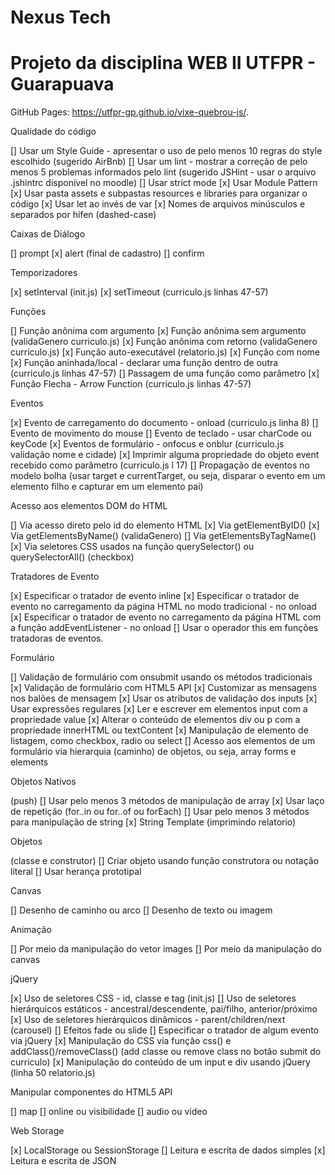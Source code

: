 # Nexus Tech
# Projeto da disciplina WEB II UTFPR - Guarapuava


GitHub Pages: https://utfpr-gp.github.io/vixe-quebrou-js/.

Qualidade do código

[] Usar um Style Guide - apresentar o uso de pelo menos 10 regras do style escolhido (sugerido AirBnb)
[] Usar um lint - mostrar a correção de pelo menos 5 problemas informados pelo lint (sugerido JSHint - usar o arquivo .jshintrc disponível no moodle)
[] Usar strict mode
[x] Usar Module Pattern
[x] Usar pasta assets e subpastas resources e libraries para organizar o código
[x] Usar let ao invés de var
[x] Nomes de arquivos minúsculos e separados por hífen (dashed-case)

Caixas de Diálogo

[] prompt
[x] alert (final de cadastro)
[] confirm

Temporizadores

[x] setInterval (init.js)
[x] setTimeout (curriculo.js linhas 47-57)

Funções

[] Função anônima com argumento
[x] Função anônima sem argumento (validaGenero curriculo.js)
[x] Função anônima com retorno (validaGenero curriculo.js)
[x] Função auto-executável (relatorio.js)
[x] Função com nome
[x] Função aninhada/local - declarar uma função dentro de outra (curriculo.js linhas 47-57)
[] Passagem de uma função como parâmetro
[x] Função Flecha - Arrow Function (curriculo.js linhas 47-57)

Eventos

[x]  Evento de carregamento do documento - onload (curriculo.js linha 8)
[]  Evento de movimento do mouse
[]  Evento de teclado - usar charCode ou keyCode
[x]  Eventos de formulário - onfocus e onblur (curriculo.js validação nome e cidade)
[x]  Imprimir alguma propriedade do objeto event recebido como parâmetro  (curriculo.js l 17)
[]  Propagação de eventos no modelo bolha (usar target e currentTarget, ou seja, disparar o evento em um elemento filho e capturar em um elemento pai)

Acesso aos elementos DOM do HTML

[]  Via acesso direto pelo id do elemento HTML
[x]  Via getElementByID()
[x]  Via getElementsByName() (validaGenero)
[]  Via getElementsByTagName()
[x]  Via seletores CSS usados na função querySelector() ou querySelectorAll() (checkbox)

Tratadores de Evento

[x]  Especificar o tratador de evento inline
[x]  Especificar o tratador de evento no carregamento da página HTML no modo tradicional - no onload
[x]  Especificar o tratador de evento no carregamento da página HTML com a função addEventListener - no onload
[]  Usar o operador this em funções tratadoras de eventos.

Formulário

[]  Validação de formulário com onsubmit usando os métodos tradicionais
[x]  Validação de formulário com HTML5 API
[x]  Customizar as mensagens nos balões de mensagem
[x]  Usar os atributos de validação dos inputs
[x]  Usar expressões regulares
[x]  Ler e escrever em elementos input com a propriedade value
[x]  Alterar o conteúdo de elementos div ou p com a propriedade innerHTML ou textContent
[x]  Manipulação de elemento de listagem, como checkbox, radio ou select
[]  Acesso aos elementos de um formulário via hierarquia (caminho) de objetos, ou seja, array forms e elements

Objetos Nativos

(push) []  Usar pelo menos 3 métodos de manipulação de array 
[x]  Usar laço de repetição (for..in ou for..of ou forEach)
[]  Usar pelo menos 3 métodos para manipulação de string
[x]  String Template (imprimindo relatorio)

Objetos

 (classe e construtor) []  Criar objeto usando função construtora ou notação literal
[]  Usar herança prototipal

Canvas

[]  Desenho de caminho ou arco
[]  Desenho de texto ou imagem

Animação

[]  Por meio da manipulação do vetor images
[]  Por meio da manipulação do canvas

jQuery

[x]  Uso de seletores CSS - id, classe e tag (init.js)
[]  Uso de seletores hierárquicos estáticos - ancestral/descendente, pai/filho, anterior/próximo
[x]  Uso de seletores hierárquicos dinâmicos - parent/children/next (carousel)
[]  Efeitos fade ou slide
[]  Especificar o tratador de algum evento via jQuery
[x]  Manipulação do CSS via função css() e addClass()/removeClass() (add classe ou remove class no botão submit do curriculo)
[x]  Manipulação do conteúdo de um input e div usando jQuery (linha 50 relatorio.js)

Manipular componentes do HTML5 API

[]  map
[]  online ou visibilidade
[]  audio ou video

Web Storage

[x]  LocalStorage ou SessionStorage
[]  Leitura e escrita de dados simples
[x]  Leitura e escrita de JSON